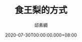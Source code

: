 ---
issue: 388
title: 食王梨的方式
author: 邱素綢
date: 2020-07-30T00:00:00.000+08:00
topic: 生活
difficulty: 1
wikidata: Q131449188
wikidata_link: https://www.wikidata.org/wiki/Q131449188
---